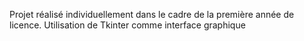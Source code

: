 Projet réalisé individuellement dans le cadre de la première année de licence.
Utilisation de Tkinter comme interface graphique
